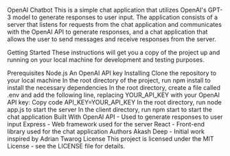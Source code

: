 OpenAI Chatbot
This is a simple chat application that utilizes OpenAI's GPT-3 model to generate responses to user input. The application consists of a server that listens for requests from the chat application and communicates with the OpenAI API to generate responses, and a chat application that allows the user to send messages and receive responses from the server.

Getting Started
These instructions will get you a copy of the project up and running on your local machine for development and testing purposes.

Prerequisites
Node.js
An OpenAI API key
Installing
Clone the repository to your local machine
In the root directory of the project, run npm install to install the necessary dependencies
In the root directory, create a file called .env and add the following line, replacing YOUR_API_KEY with your OpenAI API key:
Copy code
API_KEY=YOUR_API_KEY
In the root directory, run node app.js to start the server
In the client directory, run npm start to start the chat application
Built With
OpenAI API - Used to generate responses to user input
Express - Web framework used for the server
React - Front-end library used for the chat application
Authors
Akash Deep - Initial work inspired by Adrian Twarog
License
This project is licensed under the MIT License - see the LICENSE file for details.




